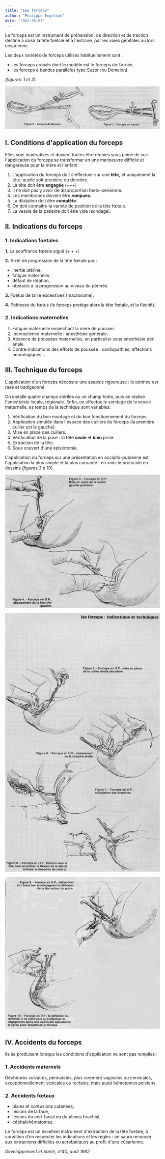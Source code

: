 ```yaml
---
title: "Les forceps"
author: "Philippe Engelman"
date: "1982-08-03"
---
```


<div class="teaser"><p>Le forceps est un instrument de préhension, de direction et de traction destiné à saisir la tête foetale et à l'extraire, par les voies génitales ou lors césarienne.</p></div>

Les deux variétés de forceps utilisés habituellement sont :

*   les forceps croisés dont le modèle est le forceps de Tarnier,
*   les forceps à bandes parallèles type Suzor (ou Demelon)

_(figures: 1 et 2)._


![](i49-1.jpg)


## I. Conditions d'application **du forceps**

Elles sont impératives et doivent toutes être réunies sous peine de voir I'application du forceps se transformer en une manoeuvre difficile et dangereuse pour la mère et l'enfant

1.  L'application du forceps doit s'effectuer sur une **tête,** et uniquement la tête, quelle soit première ou dernière.  
2.  Là tête doit être **engagée** (+++)
3.  Il ne doit pas y avoir de disproportion foeto-pelvienne.  
4.  Les membranes doivent être **rompues.**
5.  La dilatation doit être **complète.**
6.  On doit connaître la variété de position de la tête fœtale.  
7.  La vessie de la patiente doit être vide (sondage).

## II. Indications du forceps

### 1. Indications foetales

**1.** La souffrance fœtale aiguë (+ + +)

**2.** Arrêt de progression de la tête fœtale par :

*   inertie utérine,
*   fatigue maternelle,
*   défaut de rotation,
*   obstacle à la progression au niveau du périnée.

**3.** Foetus de taille excessives (macrosome).

**4.** Petitesse du fœtus (le forceps protège alors la tête fœtale, et la fléchît).

### 2. Indications maternelles

1.  Fatigue maternelle empêchant la mère de pousser.  
2.  Inconscience maternelle : anesthésie générale.  
3.  Absence de poussées maternelles, en particulier sous anesthésie péri anale.  
4.  Contre-indications des efforts de poussée : cardiopathies, affections neurologiques...

## III. Technique du forceps

L'application d'un forceps nécessite une asepsie rigoureuse : le périnée est rasé et badigeonné.

On installe quatre champs stériles ou un champ hotte, puis on réalise l'anesthésie locale, régionale. Enfin, on effectue le sondage de la vessie maternelle. es temps de la technique sont variables:

1.  Vérification du bon montage et du bon fonctionnement du forceps.  
2.  Application simulée dans l'espace des cuillers du forceps (la première cuiller est la gauche).  
3.  Mise en place des cuillers.  
4.  Vérification de la pose : la tête **seule** et **bien** prise.  
5.  Extraction de la tête.  
6.  Sous couvert d'une épisiotomie.

L'application du forceps sur une présentation en occipito-pubienne est l'application la plus simple et la plus courante : en voici le protocole en dessins _(figures 3 à 10_).


![](i49-2.jpg)

![](i49-3.jpg)

![](i49-4.jpg)


## IV. Accidents du forceps

Ils se produisent lorsque les conditions d'application ne sont pas remplies :

### **1.** Accidents maternels

Déchirures vulvaires, périnatales, plus rarement vaginales ou cervicales, exceptionnellement vésicales ou rectales, mais aussi hématomes pelviens.

### 2. Accidents fœtaux

*   plaies et contusions cutanées,
*   lésions de la face,
*   lésions du nerf facial ou du plexus brachial,
*   céphalohématomes.

Le forceps est un excellent instrument d'extraction de la tête foetale, à condition d'en respecter les indications et les règles : on saura renoncer aux extractions difficiles ou acrobatiques au profit d'une césarienne.

_Développement et Santé, n°40, août 1982_